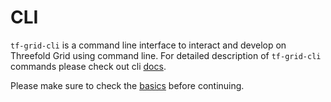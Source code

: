 # CLI

`tf-grid-cli` is a command line interface to interact and develop on Threefold Grid using command line.
For detailed description of `tf-grid-cli` commands please check out cli [docs](https://github.com/threefoldtech/tfgrid-sdk-go/tree/development/grid-cli/docs).

Please make sure to check the [basics](../getstarted/tfgrid3_getstarted.md) before continuing.
